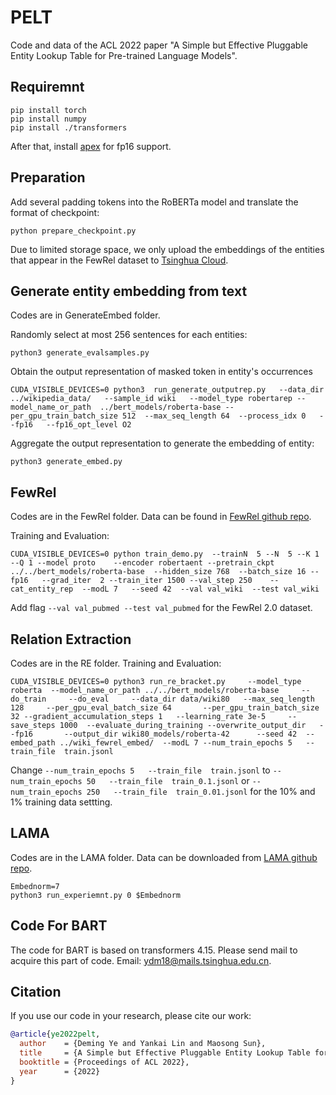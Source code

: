 # PELT
Code and data of the ACL 2022 paper "A Simple but Effective Pluggable Entity Lookup Table for Pre-trained Language Models". 


## Requiremnt
```
pip install torch
pip install numpy
pip install ./transformers
```
After that, install [apex](https://github.com/NVIDIA/apex) for fp16 support. 


## Preparation 
Add several padding tokens into the RoBERTa model and translate the format of checkpoint:

```
python prepare_checkpoint.py
```

Due to limited storage space, we only upload the embeddings of the entities that appear in the FewRel dataset to [Tsinghua Cloud](https://cloud.tsinghua.edu.cn/d/71a3262ba7614f938fb2/).



## Generate entity embedding from text
Codes are in GenerateEmbed folder.

Randomly select at most 256 sentences for each entities:
```
python3 generate_evalsamples.py
```

Obtain the output representation of masked token in entity's occurrences
```
CUDA_VISIBLE_DEVICES=0 python3  run_generate_outputrep.py   --data_dir  ../wikipedia_data/   --sample_id wiki   --model_type robertarep --model_name_or_path  ../bert_models/roberta-base --per_gpu_train_batch_size 512  --max_seq_length 64  --process_idx 0   --fp16   --fp16_opt_level O2
```

Aggregate the output representation to generate the embedding of entity:
```
python3 generate_embed.py
```



## FewRel

Codes are in the FewRel folder. Data can be found in [FewRel github repo](https://github.com/thunlp/FewRel).

Training and Evaluation:
```
CUDA_VISIBLE_DEVICES=0 python train_demo.py  --trainN  5 --N  5 --K 1 --Q 1 --model proto    --encoder robertaent --pretrain_ckpt ../../bert_models/roberta-base  --hidden_size 768  --batch_size 16 --fp16   --grad_iter  2 --train_iter 1500 --val_step 250    --cat_entity_rep  --modL 7   --seed 42  --val val_wiki  --test val_wiki
```
Add flag `--val val_pubmed --test val_pubmed` for the FewRel 2.0 dataset.


## Relation Extraction

Codes are in the RE folder. Training and Evaluation:

```
CUDA_VISIBLE_DEVICES=0 python3 run_re_bracket.py     --model_type roberta  --model_name_or_path ../../bert_models/roberta-base     --do_train     --do_eval     --data_dir data/wiki80   --max_seq_length 128     --per_gpu_eval_batch_size 64       --per_gpu_train_batch_size 32 --gradient_accumulation_steps 1   --learning_rate 3e-5     --save_steps 1000  --evaluate_during_training --overwrite_output_dir   --fp16       --output_dir wiki80_models/roberta-42      --seed 42  --embed_path ../wiki_fewrel_embed/  --modL 7 --num_train_epochs 5   --train_file  train.jsonl  
```

Change `--num_train_epochs 5   --train_file  train.jsonl` to  `--num_train_epochs 50   --train_file  train_0.1.jsonl` or `--num_train_epochs 250   --train_file  train_0.01.jsonl` for the 10% and 1% training data settting.


## LAMA
Codes are in the LAMA folder. Data can be downloaded from [LAMA github repo](https://github.com/facebookresearch/LAMA).

```
Embednorm=7
python3 run_experiemnt.py 0 $Embednorm
```


## Code For BART
The code for BART is based on transformers 4.15. Please send mail to acquire this part of code. Email: ydm18@mails.tsinghua.edu.cn.

## Citation
If you use our code in your research, please cite our work:
```bibtex
@article{ye2022pelt,
  author    = {Deming Ye and Yankai Lin and Maosong Sun},
  title     = {A Simple but Effective Pluggable Entity Lookup Table for Pre-trained Language Models},
  booktitle = {Proceedings of ACL 2022},
  year      = {2022}
}
```